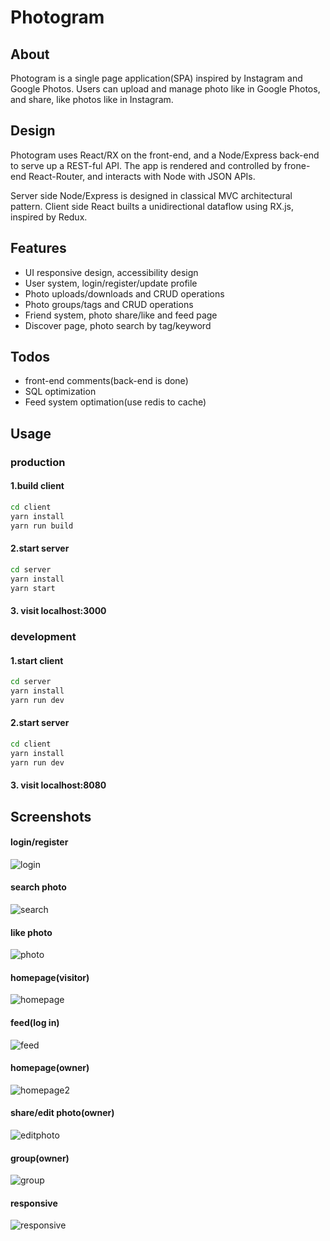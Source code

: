 # Photogram
## About
Photogram is a single page application(SPA) inspired by Instagram and Google Photos. Users can upload and manage photo like in Google Photos, and share, like photos like in Instagram.

## Design
Photogram uses React/RX on the front-end, and a Node/Express back-end to serve up a REST-ful API. The app is rendered and controlled by frone-end React-Router, and interacts with Node with JSON APIs.

Server side Node/Express is designed in classical MVC architectural pattern. Client side React builts a unidirectional dataflow using RX.js, inspired by Redux. 
 
## Features
* UI responsive design, accessibility design
* User system, login/register/update profile
* Photo uploads/downloads and CRUD operations
* Photo groups/tags and CRUD operations
* Friend system, photo share/like and feed page
* Discover page, photo search by tag/keyword

## Todos
* front-end comments(back-end is done)
* SQL optimization
* Feed system optimation(use redis to cache)

## Usage
### production
#### 1.build client
```bash
cd client
yarn install
yarn run build
```
#### 2.start server
```bash
cd server
yarn install
yarn start
```
#### 3. visit localhost:3000

### development
#### 1.start client
```bash
cd server
yarn install
yarn run dev
```
#### 2.start server
```bash
cd client
yarn install
yarn run dev
```
#### 3. visit localhost:8080

## Screenshots
#### login/register
![login](./docs/screenshots/login.png)

#### search photo
![search](./docs/screenshots/search.png)

#### like photo
![photo](./docs/screenshots/photo.png)

#### homepage(visitor)
![homepage](./docs/screenshots/homepage.png)

#### feed(log in)
![feed](./docs/screenshots/feed.png)

#### homepage(owner)
![homepage2](./docs/screenshots/homepage2.png)

#### share/edit photo(owner)
![editphoto](./docs/screenshots/editphoto.png)

#### group(owner)
![group](./docs/screenshots/group.png)

#### responsive
![responsive](./docs/screenshots/responsive.png)
